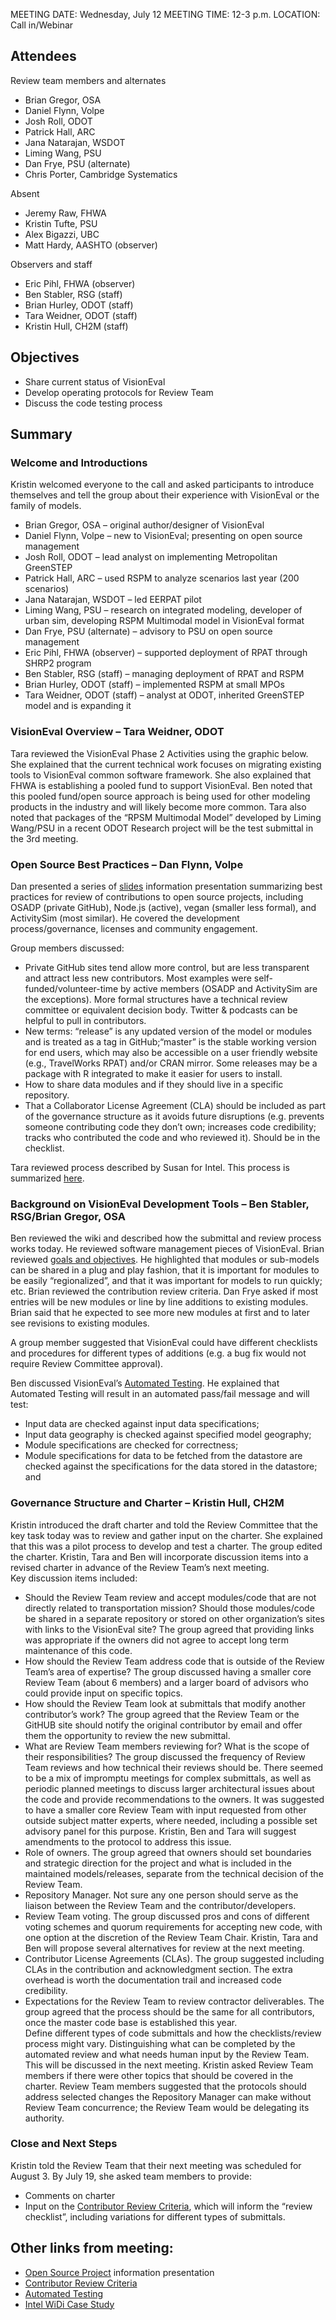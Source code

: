 MEETING DATE:	Wednesday, July 12
MEETING TIME:	12-3 p.m. 
LOCATION:	Call in/Webinar

## Attendees
Review team members and alternates
  - Brian Gregor, OSA
  - Daniel Flynn, Volpe 
  - Josh Roll, ODOT 
  - Patrick Hall, ARC 
  - Jana Natarajan, WSDOT
  - Liming Wang, PSU 
  - Dan Frye, PSU (alternate)
 - Chris Porter, Cambridge Systematics

Absent
  - Jeremy Raw, FHWA
  - Kristin Tufte, PSU
  - Alex Bigazzi, UBC
  - Matt Hardy, AASHTO (observer)

Observers and staff
  - Eric Pihl, FHWA (observer) 
  - Ben Stabler, RSG (staff) 
  - Brian Hurley, ODOT (staff)
  - Tara Weidner, ODOT (staff) 
  - Kristin Hull, CH2M (staff) 

## Objectives
  - Share current status of VisionEval
  - Develop operating protocols for Review Team
  - Discuss the code testing process

## Summary

### Welcome and Introductions
Kristin welcomed everyone to the call and asked participants to introduce themselves and tell the group about their experience with VisionEval or the family of models.
  - Brian Gregor, OSA – original author/designer of VisionEval
  - Daniel Flynn, Volpe – new to VisionEval; presenting on open source management 
  - Josh Roll, ODOT – lead analyst on implementing Metropolitan GreenSTEP
  - Patrick Hall, ARC – used RSPM to analyze scenarios last year (200 scenarios)
  - Jana Natarajan, WSDOT – led EERPAT pilot
  - Liming Wang, PSU – research on integrated modeling, developer of urban sim, developing RSPM Multimodal model in VisionEval format
  - Dan Frye, PSU (alternate) – advisory to PSU on open source management 
  - Eric Pihl, FHWA (observer) – supported deployment of RPAT through SHRP2 program
  - Ben Stabler, RSG (staff) – managing deployment of RPAT and RSPM
  - Brian Hurley, ODOT (staff) – implemented RSPM at small MPOs
  - Tara Weidner, ODOT (staff) – analyst at ODOT, inherited GreenSTEP model and is expanding it

### VisionEval Overview – Tara Weidner, ODOT
Tara reviewed the VisionEval Phase 2 Activities using the graphic below.  She explained that the current technical work focuses on migrating existing tools to VisionEval common software framework.  She also explained that FHWA is establishing a pooled fund to support VisionEval.  Ben noted that this pooled fund/open source approach is being used for other modeling products in the industry and will likely become more common.  Tara also noted that packages of the “RPSM Multimodal Model” developed by Liming Wang/PSU in a recent ODOT Research project will be the test submittal in the 3rd meeting.
 
### Open Source Best Practices – Dan Flynn, Volpe
Dan presented a series of [slides](https://github.com/gregorbj/VisionEval/wiki/documents/ContributorReviewTeam1OpenSourceVolpe.pdf) information presentation summarizing best practices for review of contributions to open source projects, including OSADP (private GitHub), Node.js (active), vegan (smaller less formal), and ActivitySim (most similar).  He covered the development process/governance, licenses and community engagement.  

Group members discussed:
  - Private GitHub sites tend allow more control, but are less transparent and attract less new contributors. Most examples were self-funded/volunteer-time by active members (OSADP and ActivitySim are the exceptions). More formal structures have a technical review committee or equivalent decision body. Twitter & podcasts can be helpful to pull in contributors.
  - New terms: “release” is any updated version of the model or modules and is treated as a tag in GitHub;“master” is the stable working version for end users, which may also be accessible on a user friendly website (e.g., TravelWorks RPAT) and/or CRAN mirror.  Some releases may be a package with R integrated to make it easier for users to install.
  - How to share data modules and if they should live in a specific repository.
  - That a Collaborator License Agreement (CLA) should be included as part of the governance structure as it avoids future disruptions (e.g. prevents someone contributing code they don’t own; increases code credibility; tracks who contributed the code and who reviewed it).  Should be in the checklist.

Tara reviewed process described by Susan for Intel.  This process is summarized [here](https://github.com/gregorbj/VisionEval/wiki/Intel-WiDi-Case-Study).

### Background on VisionEval Development Tools – Ben Stabler, RSG/Brian Gregor, OSA
Ben reviewed the wiki and described how the submittal and review process works today. He reviewed software management pieces of VisionEval.  Brian reviewed [goals and objectives](https://github.com/gregorbj/VisionEval/wiki/Goals-and-Objectives-of-VisionEval-Model-System).  He highlighted that modules or sub-models can be shared in a plug and play fashion, that it is important for modules to be easily “regionalized”, and that it was important for models to run quickly; etc.  Brian reviewed the contribution review criteria.  Dan Frye asked if most entries will be new modules or line by line additions to existing modules. Brian said that he expected to see more new modules at first and to later see revisions to existing modules. 

A group member suggested that VisionEval could have different checklists and procedures for different types of additions (e.g. a bug fix would not require Review Committee approval).  

Ben discussed VisionEval’s [Automated Testing](https://github.com/gregorbj/VisionEval/wiki/Automated-Testing).  He explained that Automated Testing will result in an automated pass/fail message and will test:
  - Input data are checked against input data specifications;
  - Input data geography is checked against specified model geography;
  - Module specifications are checked for correctness;
  - Module specifications for data to be fetched from the datastore are checked against the specifications for the data stored in the datastore; and

### Governance Structure and Charter – Kristin Hull, CH2M
Kristin introduced the draft charter and told the Review Committee that the key task today was to review and gather input on the charter. She explained that this was a pilot process to develop and test a charter.
The group edited the charter.  Kristin, Tara and Ben will incorporate discussion items into a revised charter in advance of the Review Team’s next meeting.  
Key discussion items included:
  - Should the Review Team review and accept modules/code that are not directly related to transportation mission?  Should those modules/code be shared in a separate repository or stored on other organization’s sites with links to the VisionEval site?  The group agreed that providing links was appropriate if the owners did not agree to accept long term maintenance of this code.
  - How should the Review Team address code that is outside of the Review Team’s area of expertise?  The group discussed having a smaller core Review Team (about 6 members) and a larger board of advisors who could provide input on specific topics.
  - How should the Review Team look at submittals that modify another contributor’s work?  The group agreed that the Review Team or the GitHUB site should notify the original contributor by email and offer them the opportunity to review the new submittal. 
  - What are Review Team members reviewing for?  What is the scope of their responsibilities? The group discussed the frequency of Review Team reviews and how technical their reviews should be.  There seemed to be a mix of impromptu meetings for complex submittals, as well as periodic planned meetings to discuss larger architectural issues about the code and provide recommendations to the owners. It was suggested to have a smaller core Review Team with input requested from other outside subject matter experts, where needed, including a possible set advisory panel for this purpose. Kristin, Ben and Tara will suggest amendments to the protocol to address this issue. 
  - Role of owners.  The group agreed that owners should set boundaries and strategic direction for the project and what is included in the maintained models/releases, separate from the technical decision of the Review Team.  
  - Repository Manager. Not sure any one person should serve as the liaison between the Review Team and the contributor/developers. 
  - Review Team voting.  The group discussed pros and cons of different voting schemes and quorum requirements for accepting new code, with one option at the discretion of the Review Team Chair.  Kristin, Tara and Ben will propose several alternatives for review at the next meeting.
  - Contributor License Agreements (CLAs).  The group suggested including CLAs in the contribution and acknowledgment section.  The extra overhead is worth the documentation trail and increased code credibility.
  - Expectations for the Review Team to review contractor deliverables.  The group agreed that the process should be the same for all contributors, once the master code base is established this year.  
Define different types of code submittals and how the checklists/review process might vary. Distinguishing what can be completed by the automated review and what needs human input by the Review Team.  This will be discussed in the next meeting. Kristin asked Review Team members if there were other topics that should be covered in the charter.  Review Team members suggested that the protocols should address selected changes the Repository Manager can make without Review Team concurrence; the Review Team would be delegating its authority.

### Close and Next Steps
Kristin told the Review Team that their next meeting was scheduled for August 3. By July 19, she asked team members to provide:
  - Comments on charter
  - Input on the [Contributor Review Criteria](https://github.com/gregorbj/VisionEval/wiki/Goals-and-Objectives-of-VisionEval-Model-System#contribution-review-criteria), which will inform the “review checklist”, including variations for different types of submittals.

## Other links from meeting:
*  [Open Source Project](https://github.com/gregorbj/VisionEval/wiki/documents/ContributorReviewTeam1OpenSourceVolpe.pdf) information presentation
* [Contributor Review Criteria](https://github.com/gregorbj/VisionEval/wiki/Goals-and-Objectives-of-VisionEval-Model-System)
* [Automated Testing](https://github.com/gregorbj/VisionEval/wiki/Automated-Testing)
* [Intel WiDi Case Study](https://github.com/gregorbj/VisionEval/wiki/Intel-WiDi-Case-Study)

